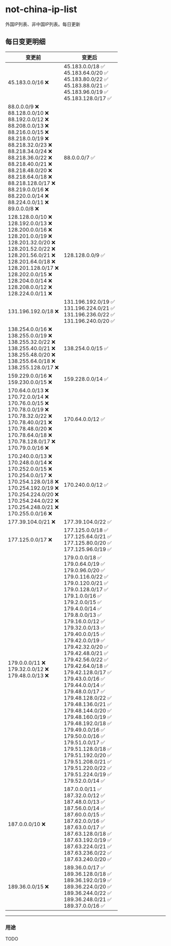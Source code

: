 # not-china-ip-list
外国IP列表、非中国IP列表。每日更新

每日变更明细
--------------------
|  变更前   | 变更后 |
|  ----  | ----  |
|  45.183.0.0/16 :x:  | 45.183.0.0/18 :white_check_mark: <br> 45.183.64.0/20 :white_check_mark: <br> 45.183.80.0/22 :white_check_mark: <br> 45.183.88.0/21 :white_check_mark: <br> 45.183.96.0/19 :white_check_mark: <br> 45.183.128.0/17 :white_check_mark: <br>  | 
|  88.0.0.0/9 :x: <br> 88.128.0.0/10 :x: <br> 88.192.0.0/12 :x: <br> 88.208.0.0/13 :x: <br> 88.216.0.0/15 :x: <br> 88.218.0.0/19 :x: <br> 88.218.32.0/23 :x: <br> 88.218.34.0/24 :x: <br> 88.218.36.0/22 :x: <br> 88.218.40.0/21 :x: <br> 88.218.48.0/20 :x: <br> 88.218.64.0/18 :x: <br> 88.218.128.0/17 :x: <br> 88.219.0.0/16 :x: <br> 88.220.0.0/14 :x: <br> 88.224.0.0/11 :x: <br> 89.0.0.0/8 :x: <br> | 88.0.0.0/7 :white_check_mark: | 
|  128.128.0.0/10 :x: <br> 128.192.0.0/13 :x: <br> 128.200.0.0/16 :x: <br> 128.201.0.0/19 :x: <br> 128.201.32.0/20 :x: <br> 128.201.52.0/22 :x: <br> 128.201.56.0/21 :x: <br> 128.201.64.0/18 :x: <br> 128.201.128.0/17 :x: <br> 128.202.0.0/15 :x: <br> 128.204.0.0/14 :x: <br> 128.208.0.0/12 :x: <br> 128.224.0.0/11 :x: <br> | 128.128.0.0/9 :white_check_mark: | 
|  131.196.192.0/18 :x:  | 131.196.192.0/19 :white_check_mark: <br> 131.196.224.0/21 :white_check_mark: <br> 131.196.236.0/22 :white_check_mark: <br> 131.196.240.0/20 :white_check_mark: <br>  | 
|  138.254.0.0/16 :x: <br> 138.255.0.0/19 :x: <br> 138.255.32.0/22 :x: <br> 138.255.40.0/21 :x: <br> 138.255.48.0/20 :x: <br> 138.255.64.0/18 :x: <br> 138.255.128.0/17 :x: <br> | 138.254.0.0/15 :white_check_mark: | 
|  159.229.0.0/16 :x: <br> 159.230.0.0/15 :x: <br> | 159.228.0.0/14 :white_check_mark: | 
|  170.64.0.0/13 :x: <br> 170.72.0.0/14 :x: <br> 170.76.0.0/15 :x: <br> 170.78.0.0/19 :x: <br> 170.78.32.0/22 :x: <br> 170.78.40.0/21 :x: <br> 170.78.48.0/20 :x: <br> 170.78.64.0/18 :x: <br> 170.78.128.0/17 :x: <br> 170.79.0.0/16 :x: <br> | 170.64.0.0/12 :white_check_mark: | 
|  170.240.0.0/13 :x: <br> 170.248.0.0/14 :x: <br> 170.252.0.0/15 :x: <br> 170.254.0.0/17 :x: <br> 170.254.128.0/18 :x: <br> 170.254.192.0/19 :x: <br> 170.254.224.0/20 :x: <br> 170.254.244.0/22 :x: <br> 170.254.248.0/21 :x: <br> 170.255.0.0/16 :x: <br> | 170.240.0.0/12 :white_check_mark: | 
|  177.39.104.0/21 :x:  | 177.39.104.0/22 :white_check_mark: | 
|  177.125.0.0/17 :x:  | 177.125.0.0/18 :white_check_mark: <br> 177.125.64.0/21 :white_check_mark: <br> 177.125.80.0/20 :white_check_mark: <br> 177.125.96.0/19 :white_check_mark: <br>  | 
|  179.0.0.0/11 :x: <br> 179.32.0.0/12 :x: <br> 179.48.0.0/13 :x: <br> | 179.0.0.0/18 :white_check_mark: <br> 179.0.64.0/19 :white_check_mark: <br> 179.0.96.0/20 :white_check_mark: <br> 179.0.116.0/22 :white_check_mark: <br> 179.0.120.0/21 :white_check_mark: <br> 179.0.128.0/17 :white_check_mark: <br> 179.1.0.0/16 :white_check_mark: <br> 179.2.0.0/15 :white_check_mark: <br> 179.4.0.0/14 :white_check_mark: <br> 179.8.0.0/13 :white_check_mark: <br> 179.16.0.0/12 :white_check_mark: <br> 179.32.0.0/13 :white_check_mark: <br> 179.40.0.0/15 :white_check_mark: <br> 179.42.0.0/19 :white_check_mark: <br> 179.42.32.0/20 :white_check_mark: <br> 179.42.48.0/21 :white_check_mark: <br> 179.42.56.0/22 :white_check_mark: <br> 179.42.64.0/18 :white_check_mark: <br> 179.42.128.0/17 :white_check_mark: <br> 179.43.0.0/16 :white_check_mark: <br> 179.44.0.0/14 :white_check_mark: <br> 179.48.0.0/17 :white_check_mark: <br> 179.48.128.0/22 :white_check_mark: <br> 179.48.136.0/21 :white_check_mark: <br> 179.48.144.0/20 :white_check_mark: <br> 179.48.160.0/19 :white_check_mark: <br> 179.48.192.0/18 :white_check_mark: <br> 179.49.0.0/16 :white_check_mark: <br> 179.50.0.0/16 :white_check_mark: <br> 179.51.0.0/17 :white_check_mark: <br> 179.51.128.0/18 :white_check_mark: <br> 179.51.192.0/20 :white_check_mark: <br> 179.51.208.0/21 :white_check_mark: <br> 179.51.220.0/22 :white_check_mark: <br> 179.51.224.0/19 :white_check_mark: <br> 179.52.0.0/14 :white_check_mark: <br>  | 
|  187.0.0.0/10 :x:  | 187.0.0.0/11 :white_check_mark: <br> 187.32.0.0/12 :white_check_mark: <br> 187.48.0.0/13 :white_check_mark: <br> 187.56.0.0/14 :white_check_mark: <br> 187.60.0.0/15 :white_check_mark: <br> 187.62.0.0/16 :white_check_mark: <br> 187.63.0.0/17 :white_check_mark: <br> 187.63.128.0/18 :white_check_mark: <br> 187.63.192.0/19 :white_check_mark: <br> 187.63.224.0/21 :white_check_mark: <br> 187.63.236.0/22 :white_check_mark: <br> 187.63.240.0/20 :white_check_mark: <br>  | 
|  189.36.0.0/15 :x:  | 189.36.0.0/17 :white_check_mark: <br> 189.36.128.0/18 :white_check_mark: <br> 189.36.192.0/19 :white_check_mark: <br> 189.36.224.0/20 :white_check_mark: <br> 189.36.244.0/22 :white_check_mark: <br> 189.36.248.0/21 :white_check_mark: <br> 189.37.0.0/16 :white_check_mark: <br>  | 

--------------------
### 用途
TODO
